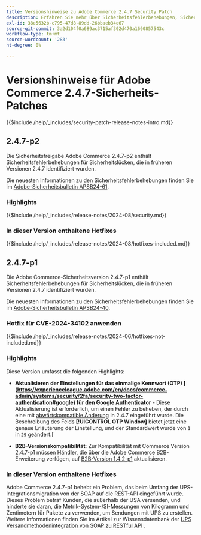```yaml
---
title: Versionshinweise zu Adobe Commerce 2.4.7 Security Patch
description: Erfahren Sie mehr über Sicherheitsfehlerbehebungen, Sicherheitsverbesserungen und andere sicherheitsrelevante Updates, die in den Sicherheits-Patch-Versionen für Adobe Commerce Version 2.4.7 enthalten sind.
exl-id: 38e5632b-c795-47d8-89dd-26bbaeb34e67
source-git-commit: 3a2d104f0a689ac3715af302d470a1660857543c
workflow-type: tm+mt
source-wordcount: '283'
ht-degree: 0%

---
```


# Versionshinweise für Adobe Commerce 2.4.7-Sicherheits-Patches

{{$include /help/_includes/security-patch-release-notes-intro.md}}

## 2.4.7-p2

Die Sicherheitsfreigabe Adobe Commerce 2.4.7-p2 enthält Sicherheitsfehlerbehebungen für Sicherheitslücken, die in früheren Versionen 2.4.7 identifiziert wurden.

Die neuesten Informationen zu den Sicherheitsfehlerbehebungen finden Sie im [Adobe-Sicherheitsbulletin APSB24-61](https://helpx.adobe.com/security/products/magento/apsb24-61.html).

### Highlights

{{$include /help/_includes/release-notes/2024-08/security.md}}

### In dieser Version enthaltene Hotfixes

{{$include /help/_includes/release-notes/2024-08/hotfixes-included.md}}

## 2.4.7-p1

Die Adobe Commerce-Sicherheitsversion 2.4.7-p1 enthält Sicherheitsfehlerbehebungen für Sicherheitslücken, die in früheren Versionen 2.4.7 identifiziert wurden.

Die neuesten Informationen zu den Sicherheitsfehlerbehebungen finden Sie im [Adobe-Sicherheitsbulletin APSB24-40](https://helpx.adobe.com/security/products/magento/apsb24-40.html).

### Hotfix für CVE-2024-34102 anwenden

{{$include /help/_includes/release-notes/2024-06/hotfixes-not-included.md}}

### Highlights

Diese Version umfasst die folgenden Highlights:

* **Aktualisieren der Einstellungen für das einmalige Kennwort (OTP) ](https://experienceleague.adobe.com/en/docs/commerce-admin/systems/security/2fa/security-two-factor-authentication#google) für den Google Authenticator** - Diese Aktualisierung ist erforderlich, um einen Fehler zu beheben, der durch eine mit [abwärtskompatible Änderung](https://developer.adobe.com/commerce/php/development/backward-incompatible-changes/highlights/#new-system-configuration-validation-for-two-factor-authentication-otp_window-value) in 2.4.7 eingeführt wurde. Die Beschreibung des Felds **[!UICONTROL OTP Window]** bietet jetzt eine genaue Erläuterung der Einstellung, und der Standardwert wurde von `1` in `29` geändert.[

* **B2B-Versionskompatibilität**: Zur Kompatibilität mit Commerce Version 2.4.7-p1 müssen Händler, die über die Adobe Commerce B2B-Erweiterung verfügen, auf [B2B-Version 1.4.2-p1](https://experienceleague.adobe.com/en/docs/commerce-admin/b2b/release-notes#b2b-v142-p1) aktualisieren.

### In dieser Version enthaltene Hotfixes

Adobe Commerce 2.4.7-p1 behebt ein Problem, das beim Umfang der UPS-Integrationsmigration von der SOAP auf die REST-API eingeführt wurde. Dieses Problem betraf Kunden, die außerhalb der USA versenden, und hinderte sie daran, die Metrik-System-/SI-Messungen von Kilogramm und Zentimetern für Pakete zu verwenden, um Sendungen mit UPS zu erstellen. Weitere Informationen finden Sie im Artikel zur Wissensdatenbank der [UPS Versandmethodenintegration von SOAP zu RESTful API](https://experienceleague.adobe.com/en/docs/commerce-knowledge-base/kb/troubleshooting/known-issues-patches-attached/ups-shipping-method-integration-migration-from-soap-to-restful-api) .
